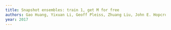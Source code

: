 ```yaml
---
title: Snapshot ensembles: train 1, get M for free
authors: Gao Huang, Yixuan Li, Geoff Pleiss, Zhuang Liu, John E. Hopcroft, Kilian Q. Weinberger
year: 2017
---
```


